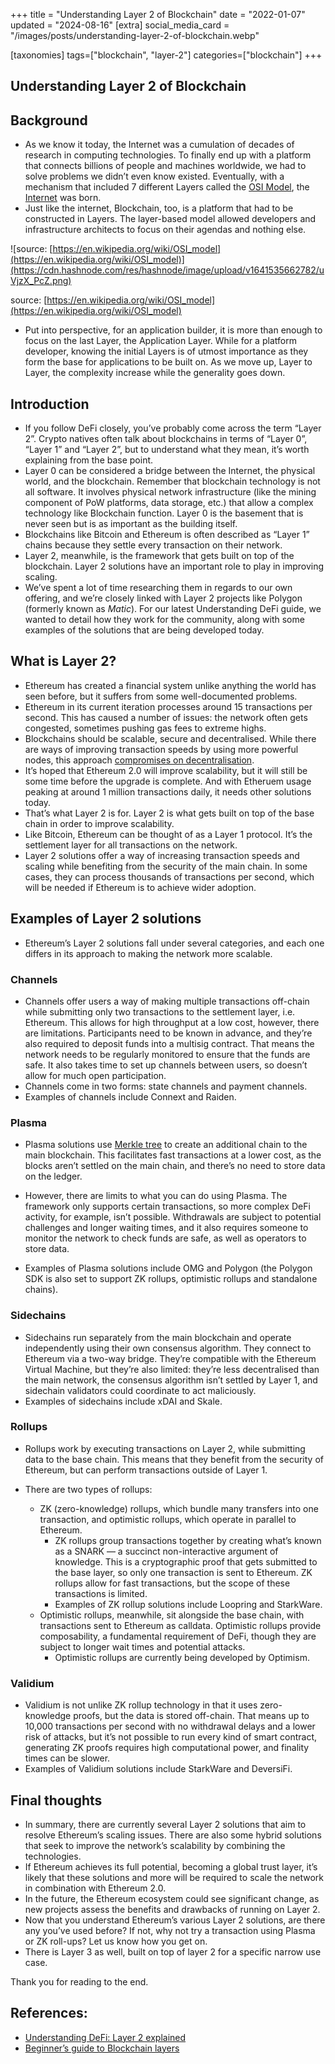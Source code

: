 +++
title = "Understanding Layer 2 of Blockchain"
date = "2022-01-07"
updated = "2024-08-16"
[extra]
social_media_card = "/images/posts/understanding-layer-2-of-blockchain.webp"

[taxonomies]
tags=["blockchain", "layer-2"]
categories=["blockchain"]
+++
## Understanding Layer 2 of Blockchain

## Background

- As we know it today, the Internet was a cumulation of decades of research in computing technologies. To finally end up with a platform that connects billions of people and machines worldwide, we had to solve problems we didn’t even know existed. Eventually, with a mechanism that included 7 different Layers called the [OSI Model](https://en.wikipedia.org/wiki/OSI_model), the [Internet](https://en.wikipedia.org/wiki/Internet) was born.
- Just like the internet, Blockchain, too, is a platform that had to be constructed in Layers. The layer-based model allowed developers and infrastructure architects to focus on their agendas and nothing else.

![source: [https://en.wikipedia.org/wiki/OSI_model](https://en.wikipedia.org/wiki/OSI_model)](https://cdn.hashnode.com/res/hashnode/image/upload/v1641535662782/uVjzX_PcZ.png)


source: [https://en.wikipedia.org/wiki/OSI_model](https://en.wikipedia.org/wiki/OSI_model)

- Put into perspective, for an application builder, it is more than enough to focus on the last Layer, the Application Layer. While for a platform developer, knowing the initial Layers is of utmost importance as they form the base for applications to be built on. As we move up, Layer to Layer, the complexity increase while the generality goes down.

## Introduction

- If you follow DeFi closely, you’ve probably come across the term “Layer 2”. Crypto natives often talk about blockchains in terms of “Layer 0”, “Layer 1”  and “Layer 2”, but to understand what they mean, it’s worth explaining from the base point.
- Layer 0 can be considered a bridge between the Internet, the physical world, and the blockchain. Remember that blockchain technology is not all software. It involves
physical network infrastructure (like the mining component of PoW platforms, data storage, etc.) that allow a complex technology like Blockchain function. Layer 0 is the basement that is never seen but is as important as the building itself.
- Blockchains like Bitcoin and Ethereum is often described as “Layer 1” chains because they settle every transaction on their network.
- Layer 2, meanwhile, is the framework that gets built on top of the blockchain. Layer 2 solutions have an important role to play in improving scaling.
- We’ve spent a lot of time researching them in regards to our own offering, and we’re closely linked with Layer 2 projects like Polygon (formerly known as *Matic*). For our latest Understanding DeFi guide, we wanted to detail how they work for the community, along with some examples of the solutions that are being developed today.

## **What is Layer 2?**

- Ethereum has created a financial system unlike anything the world has seen before, but it suffers from some well-documented problems.
- Ethereum in its current iteration processes around 15 transactions per second. This has caused a number of issues: the network often gets congested, sometimes pushing gas fees to extreme highs.
- Blockchains should be scalable, secure and decentralised. While there are ways of improving transaction speeds by using more powerful nodes, this approach [compromises on decentralisation](https://twitter.com/SBF_Alameda/status/1343436567847739392).
- It’s hoped that Ethereum 2.0 will improve scalability, but it will still be some time before the upgrade is complete. And with Etheruem usage peaking at around 1 million transactions daily, it needs other solutions today.
- That’s what Layer 2 is for. Layer 2 is what gets built on top of the base chain in order to improve scalability.
- Like Bitcoin, Ethereum can be thought of as a Layer 1 protocol. It’s the settlement layer for all transactions on the network.
- Layer 2 solutions offer a way of increasing transaction speeds and scaling while benefiting from the security of the main chain. In some cases, they can process thousands of transactions per second, which will be needed if Ethereum is to achieve wider adoption.

## **Examples of Layer 2 solutions**

- Ethereum’s Layer 2 solutions fall under several categories, and each one differs in its approach to making the network more scalable.

### **Channels**

- Channels offer users a way of making multiple transactions off-chain while submitting only two transactions to the settlement layer, i.e. Ethereum. This allows for high throughput at a low cost, however, there are limitations. Participants need to be known in advance, and they’re also required to deposit funds into a multisig contract. That means the network needs to be regularly monitored to ensure that the funds are safe. It also takes time to set up channels between users, so doesn’t allow for much open participation.
- Channels come in two forms: state channels and payment channels.
- Examples of channels include Connext and Raiden.

### **Plasma**

- Plasma solutions use [Merkle tree](https://en.wikipedia.org/wiki/Merkle_tree) to create an additional chain to the main blockchain. This facilitates fast transactions at a lower cost, as the blocks aren’t settled on the main chain, and there’s no need to store data on the ledger.

- However, there are limits to what you can do using Plasma. The framework only supports certain transactions, so more complex DeFi activity, for example, isn’t possible. Withdrawals are subject to potential challenges and longer waiting times, and it also requires someone to monitor the network to check funds are safe, as well as operators to store data.
- Examples of Plasma solutions include OMG and Polygon (the Polygon SDK is also set to support ZK rollups, optimistic rollups and standalone chains).

### **Sidechains**

- Sidechains run separately from the main blockchain and operate independently using their own consensus algorithm. They connect to Ethereum via a two-way bridge. They’re compatible with the Ethereum Virtual Machine, but they’re also limited: they’re less decentralised than the main network, the consensus algorithm isn’t settled by Layer 1, and sidechain validators could coordinate to act maliciously.
- Examples of sidechains include xDAI and Skale.

### **Rollups**

- Rollups work by executing transactions on Layer 2, while submitting data to the base chain. This means that they benefit from the security of Ethereum, but can perform transactions outside of Layer 1.

- There are two types of rollups:
    - ZK (zero-knowledge) rollups, which bundle many transfers into one transaction, and optimistic rollups, which operate in parallel to Ethereum.
        - ZK rollups group transactions together by creating what’s known as a SNARK — a succinct non-interactive argument of knowledge. This is a cryptographic proof that gets submitted to the base layer, so only one transaction is sent to Ethereum. ZK rollups allow for fast transactions, but the scope of these transactions is limited.
        - Examples of ZK rollup solutions include Loopring and StarkWare.
    - Optimistic rollups, meanwhile, sit alongside the base chain, with transactions sent to Ethereum as calldata. Optimistic rollups provide composability, a fundamental requirement of DeFi, though they are subject to longer wait times and potential attacks.
        - Optimistic rollups are currently being developed by Optimism.

### **Validium**

- Validium is not unlike ZK rollup technology in that it uses zero-knowledge proofs, but the data is stored off-chain. That means up to 10,000 transactions per second with no withdrawal delays and a lower risk of attacks, but it’s not possible to run every kind of smart contract, generating ZK proofs requires high computational power, and finality times can be slower.
- Examples of Validium solutions include StarkWare and DeversiFi.

## **Final thoughts**

- In summary, there are currently several Layer 2 solutions that aim to resolve Ethereum’s scaling issues. There are also some hybrid solutions that seek to improve the network’s scalability by combining the technologies.
- If Ethereum achieves its full potential, becoming a global trust layer, it’s likely that these solutions and more will be required to scale the network in combination with Ethereum 2.0.
- In the future, the Ethereum ecosystem could see significant change, as new projects assess the benefits and drawbacks of running on Layer 2.
- Now that you understand Ethereum’s various Layer 2 solutions, are there any you’ve used before? If not, why not try a transaction using Plasma or ZK roll-ups? Let us know how you get on.
- There is Layer 3 as well, built on top of layer 2 for a specific narrow use case.

Thank you for reading to the end.

## References:

- [Understanding DeFi: Layer 2 explained](https://medium.com/monolith/understanding-defi-layer-2-explained-6981ef6c8990#:~:text=Layer%202%20is%20what%20gets%20built%20on%20top,benefiting%20from%20the%20security%20of%20the%20main%20chain)
- [Beginner’s guide to Blockchain layers](https://cryptoadventure.com/beginners-guide-to-blockchain-layers/)
